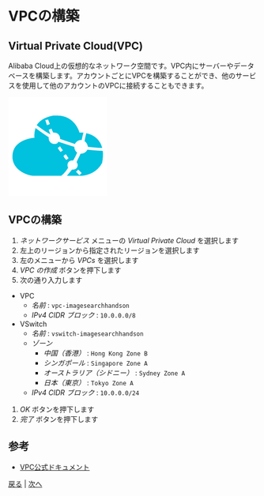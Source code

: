 # VPCの構築

## Virtual Private Cloud(VPC)
Alibaba Cloud上の仮想的なネットワーク空間です。VPC内にサーバーやデータベースを構築します。アカウントごとにVPCを構築することができ、他のサービスを使用して他のアカウントのVPCに接続することもできます。

![VPC](img/vpc.png)

## VPCの構築
1. *ネットワークサービス* メニューの *Virtual Private Cloud* を選択します
1. 左上のリージョンから指定されたリージョンを選択します
1. 左のメニューから *VPCs* を選択します
1. *VPC の作成* ボタンを押下します
1. 次の通り入力します
  - VPC
    - *名前* : `vpc-imagesearchhandson`
    - *IPv4 CIDR ブロック* : `10.0.0.0/8`
  - VSwitch
    - *名前* : `vswitch-imagesearchhandson`
    - *ゾーン*
      - *中国（香港）* : `Hong Kong Zone B`
      - *シンガポール* : `Singapore Zone A`
      - *オーストラリア（シドニー）* : `Sydney Zone A`
      - *日本（東京）* : `Tokyo Zone A`
    - *IPv4 CIDR ブロック* : `10.0.0.0/24`
1. *OK* ボタンを押下します
1. *完了* ボタンを押下します

## 参考
- [VPC公式ドキュメント](https://jp.alibabacloud.com/product/vpc)


[戻る](Step1.md) | [次へ](Step3.md)
